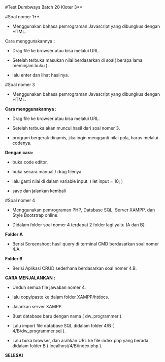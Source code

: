 #Test Dumbways Batch 20 Kloter 3**



#Soal nomer 1**

- Menggunakan bahasa pemrograman Javascript yang dibungkus dengan HTML.

Cara menggunakannya :

- Drag file ke browser atau bisa melalui URL.

- Setelah terbuka masukan nilai berdasarkan di soal( berapa lama meminjam buku ).

- lalu enter dan lihat hasilnya.



#Soal nomer 3

- Menggunakan bahasa pemrograman Javascript yang dibungkus dengan HTML.

**Cara menggunakannya :**

- Drag file ke browser atau bisa melalui URL.

- Setelah terbuka akan muncul hasil dari soal nomer 3.

- program bergerak dinamis, jika ingin mengganti nilai pola, harus melalui codenya.

**Dengan cara:**

- buka code editor.

- buka secara manual / drag filenya.

- lalu ganti nilai di dalam variable input. ( let input = 10; )

- save dan jalankan kembali



#Soal nomer 4

- Menggunakan pemrograman PHP, Database SQL, Server XAMPP, dan Style Bootstrap online.

- Didalam folder soal nomer 4 terdapat 2 folder lagi yaitu (A dan B)

**Folder A**

- Berisi Screenshoot hasil query di terminal CMD berdasarkan soal nomer 4.A.

**Folder B**

- Berisi Aplikasi CRUD sederhana berdasarkan soal nomer 4.B.

**CARA MENJALANKAN :**

- Unduh semua file jawaban nomer 4.

- lalu copy/paste ke dalam folder XAMPP/htdocs.

- Jalankan server XAMPP.

- Buat database baru dengan nama ( dw\_programmer ).

- Lalu import file database SQL didalam folder 4/B ( 4/B/dw\_programmer.sql ).

- Lalu buka browser, dan arahkan URL ke file index.php yang berada didalam folder B ( localhost/4/B/index.php ).

**SELESAI**
